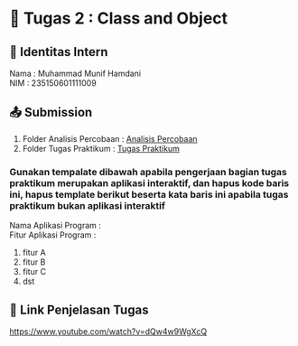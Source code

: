 # 📁 Tugas 2 : Class and Object

## 👤 Identitas Intern
Nama : Muhammad Munif Hamdani            
NIM  : 235150601111009

## 📤 Submission

1. Folder Analisis Percobaan : [Analisis Percobaan](https://github.com/munifff/Munif-PBO-PTI-A/tree/e6e254a50a458b2ea533f8db7ad5a8b96e44a564/Tugas%202/Munif-235150601111009/Analisis%20Percobaan)
2. Folder Tugas Praktikum : [Tugas Praktikum](./Tugas%20Praktikum/)

### Gunakan tempalate dibawah apabila pengerjaan bagian tugas praktikum merupakan aplikasi interaktif, dan hapus kode baris ini, hapus template berikut beserta kata baris ini apabila tugas praktikum bukan aplikasi interaktif

Nama Aplikasi Program :    
Fitur Aplikasi Program :                   
1. fitur A
2. fitur B
3. fitur C 
4. dst

## 🔗 Link Penjelasan Tugas

https://www.youtube.com/watch?v=dQw4w9WgXcQ
